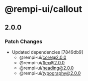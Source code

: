 # @rempi-ui/callout

## 2.0.0

### Patch Changes

- Updated dependencies [7849db9]
  - @rempi-ui/core@2.0.0
  - @rempi-ui/flex@2.0.0
  - @rempi-ui/heading@2.0.0
  - @rempi-ui/typography@2.0.0
